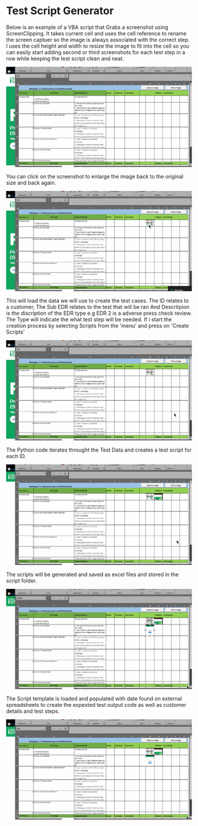 
# Test Script Generator

Below is an example of a VBA script that Grabs a screenshot using ScreenClipping. It takes current cell and uses the cell reference to rename the screen captuer so the image is always associated with the correct step. I uses the cell height and width to resize the image to fit into the cell so you can easily start adding second or third screenshots for each test step in a row while keeping the test script clean and neat.


![Screenshot_1](https://github.com/JamesDevTest/JamesDevTest/blob/main/Examples/Screen%20capture/Animation1.gif)

You can click on the screenshot to enlarge the image back to the original size and back again.

![Screenshot_2](https://github.com/JamesDevTest/JamesDevTest/blob/main/Examples/Screen%20capture/Animation2.gif)

This will load the data we will use to create the test cases. The ID relates to a customer, The Sub EDR relates to the test that will be ran And Descritpion is the discription of the EDR type e.g EDR 2 is a adverse press check review. The Type will indicate the what test step will be needed. If i start the creation process by selecting Scripts from the 'menu' and press on 'Create Scripts'

![Screenshot_3](https://github.com/JamesDevTest/JamesDevTest/blob/main/Examples/Screen%20capture/Animation3.gif)

The Python code iterates throught the Test Data and creates a test script for each ID. 

![Screenshot_4](https://github.com/JamesDevTest/JamesDevTest/blob/main/Examples/Screen%20capture/Animation4.gif)

The scripts will be generated and saved as excel files and stored in the script folder.

![Screenshot_5](https://github.com/JamesDevTest/JamesDevTest/blob/main/Examples/Screen%20capture/Animation5.gif)

The Script template is loaded and populated with date found on external spreadsheets to create the expexted test output code as well as customer details and test steps.

![Screenshot_6](https://github.com/JamesDevTest/JamesDevTest/blob/main/Examples/Screen%20capture/Animation6.gif)



